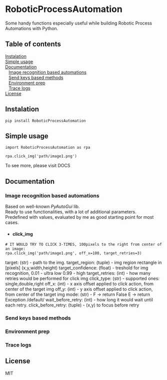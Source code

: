 # RoboticProcessAutomation
Some handy functions especially useful while building Robotic Process Automations with Python.

## Table of contents

[Instalation](#instalation) <br />
[Simple usage](#simple-usage) <br />
[Documentation](#documentation) <br />
&ensp; [Image recognition based automations](#image-recognition-based-automations) <br />
&ensp; [Send keys based methods](#send-keys-based-methods) <br />
&ensp; [Environment prep](#environment-prep) <br />
&ensp; [Trace logs](#trace-logs) <br />
[License](#license)

## Instalation
```
pip install RoboticProcessAutomation
```

## Simple usage
```
import RoboticProcessAutomation as rpa

rpa.click_img('path/image1.png')
```
To see more, please visit DOCS

## Documentation

### Image recognition based automations
Based on well-known *PyAutoGui* lib. <br />
Ready to use functionalities, with a lot of additional parameters. <br />
Predefined with values, evaluated by me as good starting point for most cases.

* #### click_img
```
# IT WOULD TRY TO CLICK 3-TIMES, 100pixels to the right from center of an image:
rpa.click_img('path/image1.png', off_x=100, target_retries=3)
```

target: (str) - path to the img.
target_region: (tuple) - img region rectangle in [pixels] (x,y,width,height)
target_confidence: (float) - treshold for img recognition, 0.01 - ultra low 0.99 - high
target_retries: (int) - how many retries would be performed for click img
click_type: (str) - supported ones: single,double,right
off_x: (int) - x axis offset applied to click action, from center of the target img 
off_y: (int) - y axis offset applied to click action, from center of the target img 
mode: (str) - F -> return False 
              E -> return Exception /default/
wait_before_retry: (int) - how long it would wait until each retry.
click_before_retry: (tuple) - (x,y) to focus before retry
   

  

### Send keys based methods

### Environment prep

### Trace logs

## License
MIT
